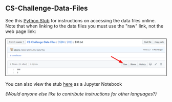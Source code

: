 ## CS-Challenge-Data-Files

See this [Python Stub](Python-Stub.py) for instructions on accessing the data files online. Note that when linking to the data files you must use the "raw" link, not the web page link: 

!["Raw Link Image"](images/raw-link.png)

You can also view the stub [here](https://nbviewer.jupyter.org/github/pbeens/CS-Challenge-Data-Files/blob/master/Python-Stub.ipynb) as a Jupyter Notebook

*(Would anyone else like to contribute instructions for other languages?)*